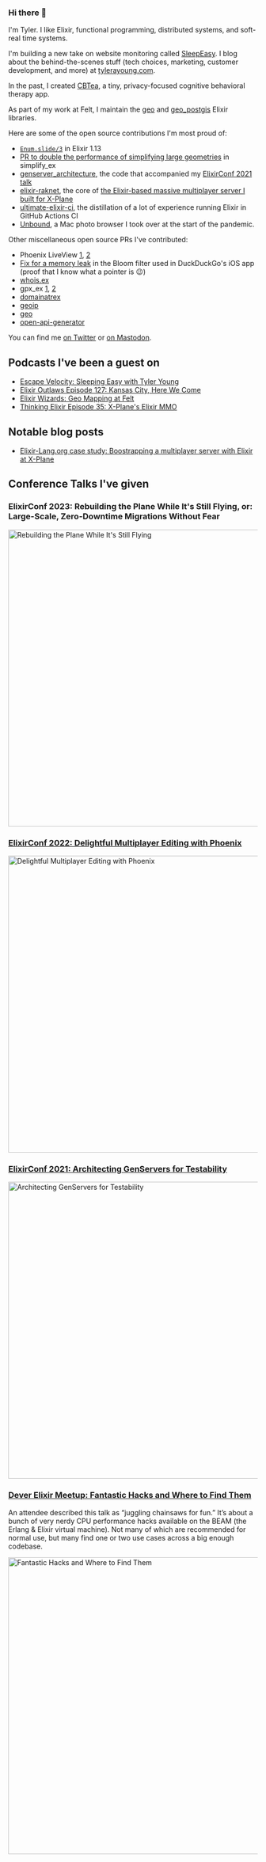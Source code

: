 ### Hi there 👋

I'm Tyler. I like Elixir, functional programming, distributed systems, and soft-real time systems.

I'm building a new take on website monitoring called [SleepEasy](https://www.sleepeasy.app). I blog about the behind-the-scenes stuff (tech choices, marketing, customer development, and more) at [tylerayoung.com](https://tylerayoung.com).

In the past, I created [CBTea](https://github.com/s3cur3/cbtea), a tiny, privacy-focused cognitive behavioral therapy app.

As part of my work at Felt, I maintain the [geo](https://github.com/felt/geo) and [geo_postgis](https://github.com/felt/geo_postgis) Elixir libraries.

Here are some of the open source contributions I'm most proud of:

- [`Enum.slide/3`](https://github.com/elixir-lang/elixir/pull/11349) in Elixir 1.13
- [PR to double the performance of simplifying large geometries](https://github.com/pkinney/simplify_ex/pull/4) in simplify_ex
- [genserver_architecture](https://github.com/s3cur3/genserver_architecture), the code that accompanied my [ElixirConf 2021 talk](https://www.youtube.com/watch?v=EZFLPG7V7RM)
- [elixir-raknet](https://github.com/X-Plane/elixir-raknet), the core of [the Elixir-based massive multiplayer server I built for X-Plane](https://elixir-lang.org/blog/2021/07/29/bootstraping-a-multiplayer-server-with-elixir-at-x-plane/)
- [ultimate-elixir-ci](https://github.com/felt/ultimate-elixir-ci), the distillation of a lot of experience running Elixir in GitHub Actions CI
- [Unbound](https://github.com/s3cur3/unbound-app), a Mac photo browser I took over at the start of the pandemic.

Other miscellaneous open source PRs I've contributed:

- Phoenix LiveView [1](https://github.com/phoenixframework/phoenix_live_view/pull/2865), [2](https://github.com/phoenixframework/phoenix_live_view/pull/2655)
- [Fix for a memory leak](https://github.com/duckduckgo/iOS/pull/833) in the Bloom filter used in DuckDuckGo's iOS app (proof that I know what a pointer is 😉)
- [whois.ex](https://github.com/utkarshkukreti/whois.ex/pull/10)
- gpx_ex [1](https://github.com/velomapa/gpx_ex/pull/3), [2](https://github.com/velomapa/gpx_ex/pull/4)
- [domainatrex](https://github.com/Zensavona/domainatrex/pull/15)
- [geoip](https://github.com/navinpeiris/geoip/pull/34)
- [geo](https://github.com/bryanjos/geo/pull/176)
- [open-api-generator](https://github.com/aj-foster/open-api-generator)

You can find me [on Twitter](https://twitter.com/TylerAYoung) or <a rel="nofollow me" href="https://fosstodon.org/@tylerayoung">on Mastodon</a>.

## Podcasts I've been a guest on

- [Escape Velocity: Sleeping Easy with Tyler Young](https://escapevelocity.transistor.fm/episodes/sleeping-easy-with-tyler-young)
- [Elixir Outlaws Episode 127: Kansas City, Here We Come](https://elixiroutlaws.com/127)
- [Elixir Wizards: Geo Mapping at Felt](https://smartlogic.io/podcast/elixir-wizards/s9e3-tyleryoung-felt/)
- [Thinking Elixir Episode 35: X-Plane's Elixir MMO](https://podcast.thinkingelixir.com/35)

## Notable blog posts

- [Elixir-Lang.org case study: Boostrapping a multiplayer server with Elixir at X-Plane](https://elixir-lang.org/blog/2021/07/29/bootstraping-a-multiplayer-server-with-elixir-at-x-plane/)

## Conference Talks I've given

### ElixirConf 2023: Rebuilding the Plane While It's Still Flying, or: Large-Scale, Zero-Downtime Migrations Without Fear

<a href="https://www.youtube.com/watch?v=PxlTaccSI70"><img width="600" alt="Rebuilding the Plane While It's Still Flying" src="https://github.com/s3cur3/s3cur3/assets/803680/ef2fd1fd-bd6f-4ce8-b492-2334dcda65ff"></a>

### [ElixirConf 2022: Delightful Multiplayer Editing with Phoenix](https://www.youtube.com/watch?v=lGuqvApTvbc)

<a href="https://www.youtube.com/watch?v=lGuqvApTvbc"><img width="600" alt="Delightful Multiplayer Editing with Phoenix" src="https://user-images.githubusercontent.com/803680/216614763-335345cf-f6ca-41f5-a7c7-73dae6421996.png"></a>

### [ElixirConf 2021: Architecting GenServers for Testability](https://www.youtube.com/watch?v=EZFLPG7V7RM)

<a href="https://www.youtube.com/watch?v=EZFLPG7V7RM"><img width="600" alt="Architecting GenServers for Testability" src="https://user-images.githubusercontent.com/803680/216615151-9ce35507-66be-4a0e-9815-2583772fac96.png"></a>

### [Dever Elixir Meetup: Fantastic Hacks and Where to Find Them](https://www.youtube.com/watch?v=cdL8hYueAZA)

An attendee described this talk as “juggling chainsaws for fun.” It’s about a bunch of very nerdy CPU performance hacks available on the BEAM (the Erlang & Elixir virtual machine). Not many of which are recommended for normal use, but many find one or two use cases across a big enough codebase.

<a href="https://www.youtube.com/watch?v=cdL8hYueAZA"><img width="600" alt="Fantastic Hacks and Where to Find Them" src="https://github.com/s3cur3/s3cur3/assets/803680/6118185b-6271-4a81-9c81-c31a294337c9"></a>


<!--
**s3cur3/s3cur3** is a ✨ _special_ ✨ repository because its `README.md` (this file) appears on your GitHub profile.

Here are some ideas to get you started:

- 🔭 I’m currently working on ...
- 🌱 I’m currently learning ...
- 👯 I’m looking to collaborate on ...
- 🤔 I’m looking for help with ...
- 💬 Ask me about ...
- 📫 How to reach me: ...
- 😄 Pronouns: ...
- ⚡ Fun fact: ...
-->
